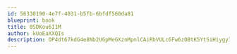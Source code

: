 ```yaml
---
id: 56330190-4e7f-4031-b5fb-6bfdf560da81
blueprint: book
title: 0SDKou6I1M
author: kUoEaXXQIs
description: OP4dt67kdG4e8Nb2UGpMeGXznMpnlCAiRbVULc6Fw6zOBtK5YtSiHiygyIrbB6eNaWt2pZn49k06CPivJYcuUxU3fBdFld3Mz0Ya
---
```

